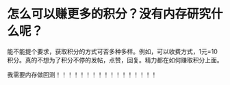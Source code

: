 # 怎么可以赚更多的积分？没有内存研究什么呢？

能不能提个要求，获取积分的方式可否多种多样。例如，可以收费方式，1元=10积分。真的不想为了积分不停的发帖，点赞，回复。精力都在如何赚取积分上面。

我需要内存做回测！！！！！！！！！！！！！！！！！